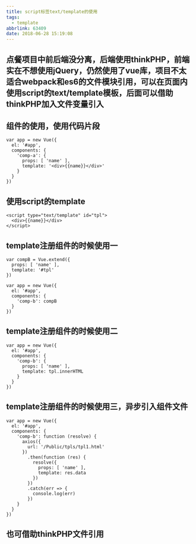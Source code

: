 ```yaml
---
title: script标签text/template的使用
tags:
  - template
abbrlink: 63409
date: 2018-06-28 15:19:08
---
```

## 点餐项目中前后端没分离，后端使用thinkPHP，前端实在不想使用jQuery，仍然使用了vue库，项目不太适合webpack和es6的文件模块引用，可以在页面内使用script的text/template模板，后面可以借助thinkPHP加入文件变量引入

## 组件的使用，使用代码片段
```
var app = new Vue({
  el: '#app',
  components: {
    'comp-a': {
      props: [ 'name' ],
      template: '<div>{{name}}</div>'
    }
  }
})
```
## 使用script的template
```
<script type="text/template" id="tpl">
  <div>{{name}}</div>
</script>
```
## template注册组件的时候使用一
```
var compB = Vue.extend({
  props: [ 'name' ],
  template: '#tpl'
})

var app = new Vue({
  el: '#app',
  components: {
    'comp-b': compB
  }
})
```
## template注册组件的时候使用二
```
var app = new Vue({
  el: '#app',
  components: {
    'comp-b': {
      props: [ 'name' ],
      template: tpl.innerHTML
    }
  }
})
```
## template注册组件的时候使用三，异步引入组件文件
```
var app = new Vue({
  el: '#app',
  components: {
    'comp-b': function (resolve) {
      axios({
        url: '/Public/tpls/tpl1.html'
      })
        .then(function (res) {
          resolve({
            props: [ 'name' ],
            template: res.data
          })
        })
        .catch(err => {
          console.log(err)
        })
    }
  }
})
```
## 也可借助thinkPHP文件引用
